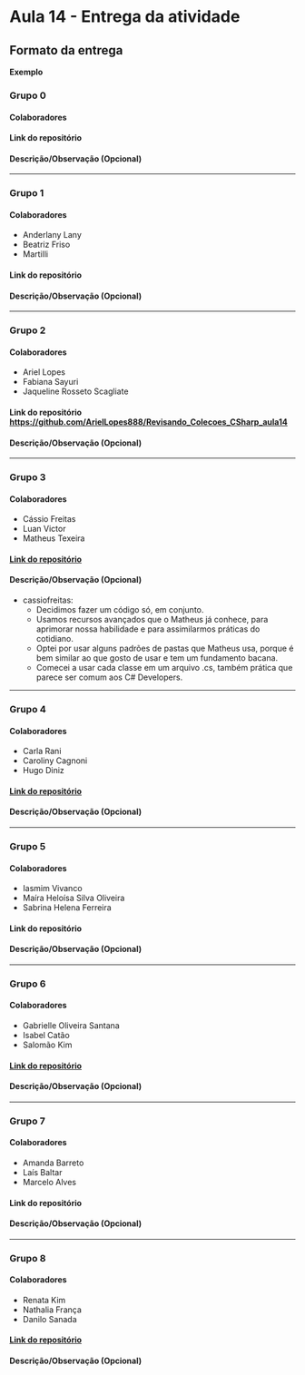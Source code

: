 # Aula 14 - Entrega da atividade

## Formato da entrega

**Exemplo**

### Grupo 0

#### Colaboradores

#### Link do repositório

#### Descrição/Observação (Opcional)

----

### Grupo 1

#### Colaboradores

- Anderlany Lany
- Beatriz Friso
- Martilli

#### Link do repositório

#### Descrição/Observação (Opcional)

----

### Grupo 2

#### Colaboradores

- Ariel Lopes
- Fabiana Sayuri
- Jaqueline Rosseto Scagliate

#### Link do repositório https://github.com/ArielLopes888/Revisando_Colecoes_CSharp_aula14

#### Descrição/Observação (Opcional)

----

### Grupo 3

#### Colaboradores

- Cássio Freitas
- Luan Victor
- Matheus Texeira

#### [Link do repositório](https://github.com/cassiofreitas/dhme_aulas_e_exercicios/tree/main/aula14_atividade_1)

#### Descrição/Observação (Opcional)
 - cassiofreitas:
   - Decidimos fazer um código só, em conjunto.
   - Usamos recursos avançados que o Matheus já conhece, para aprimorar nossa habilidade e para assimilarmos práticas do cotidiano.
   - Optei por usar alguns padrões de pastas que Matheus usa, porque é bem similar ao que gosto de usar e tem um fundamento bacana.
   - Comecei a usar cada classe em um arquivo .cs, também prática que parece ser comum aos C# Developers. 

----

### Grupo 4

#### Colaboradores

- Carla Rani
- Caroliny Cagnoni
- Hugo Diniz

#### [Link do repositório](https://github.com/carlarani/aula14)

#### Descrição/Observação (Opcional)

----

### Grupo 5

#### Colaboradores

- Iasmim Vivanco
- Maíra Heloísa Silva Oliveira
- Sabrina Helena Ferreira

#### Link do repositório

#### Descrição/Observação (Opcional)

----

### Grupo 6

#### Colaboradores

- Gabrielle Oliveira Santana
- Isabel Catão
- Salomão Kim

#### [Link do repositório](https://github.com/sekimzero/Aula14_Atividade)

#### Descrição/Observação (Opcional)

----

### Grupo 7

#### Colaboradores

- Amanda Barreto
- Laís Baltar
- Marcelo Alves

#### Link do repositório

#### Descrição/Observação (Opcional)


----

### Grupo 8

#### Colaboradores

- Renata Kim
- Nathalia França
- Danilo Sanada

#### [Link do repositório](https://github.com/renatakim/Aula14/tree/main/Aula14)

#### Descrição/Observação (Opcional)
